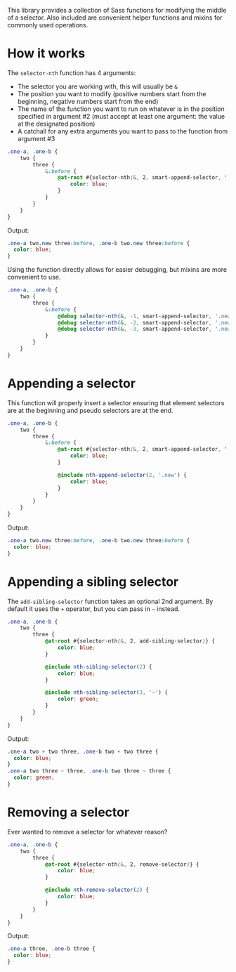 This library provides a collection of Sass functions for modifying the middle of a selector.  Also included are convenient helper functions and mixins for commonly used operations.

# How it works

The `selector-nth` function has 4 arguments:

* The selector you are working with, this will usually be `&`
* The position you want to modify (positive numbers start from the beginning, negative numbers start from the end)
* The name of the function you want to run on whatever is in the position specified in argument #2 (must accept at least one argument: the value at the designated position)
* A catchall for any extra arguments you want to pass to the function from argument #3

```scss
.one-a, .one-b {
	two {
		three {
			&:before {
				@at-root #{selector-nth(&, 2, smart-append-selector, '.new')} {
					color: blue;
				}
			}
		}
	}
}
```

Output:

```css
.one-a two.new three:before, .one-b two.new three:before {
  color: blue;
}
```

Using the function directly allows for easier debugging, but mixins are more convenient to use.

```scss
.one-a, .one-b {
	two {
		three {
			&:before {
				@debug selector-nth(&, -1, smart-append-selector, '.new');
				@debug selector-nth(&, -2, smart-append-selector, '.new');
				@debug selector-nth(&, -3, smart-append-selector, '.new');
			}
		}
	}
}
```


# Appending a selector

This function will properly insert a selector ensuring that element selectors are at the beginning and pseudo selectors are at the end.

```scss
.one-a, .one-b {
	two {
		three {
			&:before {
				@at-root #{selector-nth(&, 2, smart-append-selector, '.new')} {
					color: blue;
				}

				@include nth-append-selector(2, '.new') {
					color: blue;
				}
			}
		}
	}
}
```

Output:

```css
.one-a two.new three:before, .one-b two.new three:before {
  color: blue;
}
```

# Appending a sibling selector

The `add-sibling-selector` function takes an optional 2nd argument.  By default it uses the `+` operator, but you can pass in `~` instead.

```scss
.one-a, .one-b {
	two {
		three {
			@at-root #{selector-nth(&, 2, add-sibling-selector)} {
				color: blue;
			}

			@include nth-sibling-selector(2) {
				color: blue;
			}

			@include nth-sibling-selector(3, '~') {
				color: green;
			}
		}
	}
}
```

Output:

```css
.one-a two + two three, .one-b two + two three {
  color: blue;
}
.one-a two three ~ three, .one-b two three ~ three {
  color: green;
}
```

# Removing a selector

Ever wanted to remove a selector for whatever reason?

```scss
.one-a, .one-b {
	two {
		three {
			@at-root #{selector-nth(&, 2, remove-selector)} {
				color: blue;
			}

			@include nth-remove-selector(2) {
				color: blue;
			}
		}
	}
}
```

Output:

```css
.one-a three, .one-b three {
  color: blue;
}
```
